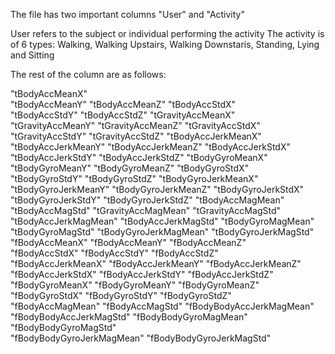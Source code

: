 The file has two important columns "User" and "Activity"

User refers to the subject or individual performing the activity
The activity is of 6 types: Walking, Walking Upstairs, Walking Downstaris, Standing, Lying and Sitting

The rest of the column are as follows:

"tBodyAccMeanX"           
"tBodyAccMeanY"            "tBodyAccMeanZ"            "tBodyAccStdX"            
"tBodyAccStdY"             "tBodyAccStdZ"             "tGravityAccMeanX"        
"tGravityAccMeanY"         "tGravityAccMeanZ"         "tGravityAccStdX"         
"tGravityAccStdY"          "tGravityAccStdZ"          "tBodyAccJerkMeanX"       
"tBodyAccJerkMeanY"        "tBodyAccJerkMeanZ"        "tBodyAccJerkStdX"        
"tBodyAccJerkStdY"         "tBodyAccJerkStdZ"         "tBodyGyroMeanX"          
"tBodyGyroMeanY"           "tBodyGyroMeanZ"           "tBodyGyroStdX"           
"tBodyGyroStdY"            "tBodyGyroStdZ"            "tBodyGyroJerkMeanX"      
"tBodyGyroJerkMeanY"       "tBodyGyroJerkMeanZ"       "tBodyGyroJerkStdX"       
"tBodyGyroJerkStdY"        "tBodyGyroJerkStdZ"        "tBodyAccMagMean"         
"tBodyAccMagStd"           "tGravityAccMagMean"       "tGravityAccMagStd"       
"tBodyAccJerkMagMean"      "tBodyAccJerkMagStd"       "tBodyGyroMagMean"        
"tBodyGyroMagStd"          "tBodyGyroJerkMagMean"     "tBodyGyroJerkMagStd"     
"fBodyAccMeanX"            "fBodyAccMeanY"            "fBodyAccMeanZ"           
"fBodyAccStdX"             "fBodyAccStdY"             "fBodyAccStdZ"            
"fBodyAccJerkMeanX"        "fBodyAccJerkMeanY"        "fBodyAccJerkMeanZ"       
"fBodyAccJerkStdX"         "fBodyAccJerkStdY"         "fBodyAccJerkStdZ"        
"fBodyGyroMeanX"           "fBodyGyroMeanY"           "fBodyGyroMeanZ"          
"fBodyGyroStdX"            "fBodyGyroStdY"            "fBodyGyroStdZ"           
"fBodyAccMagMean"          "fBodyAccMagStd"           "fBodyBodyAccJerkMagMean" 
"fBodyBodyAccJerkMagStd"   "fBodyBodyGyroMagMean"     "fBodyBodyGyroMagStd"     
"fBodyBodyGyroJerkMagMean" "fBodyBodyGyroJerkMagStd"
